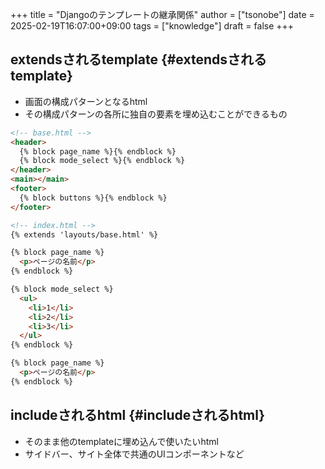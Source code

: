 +++
title = "Djangoのテンプレートの継承関係"
author = ["tsonobe"]
date = 2025-02-19T16:07:00+09:00
tags = ["knowledge"]
draft = false
+++

## extendsされるtemplate {#extendsされるtemplate}

-   画面の構成パターンとなるhtml
-   その構成パターンの各所に独自の要素を埋め込むことができるもの

<!--listend-->

```html
<!-- base.html -->
<header>
  {% block page_name %}{% endblock %}
  {% block mode_select %}{% endblock %}
</header>
<main></main>
<footer>
  {% block buttons %}{% endblock %}
</footer>
```

```html
<!-- index.html -->
{% extends 'layouts/base.html' %}

{% block page_name %}
  <p>ページの名前</p>
{% endblock %}

{% block mode_select %}
  <ul>
    <li>1</li>
    <li>2</li>
    <li>3</li>
  </ul>
{% endblock %}

{% block page_name %}
  <p>ページの名前</p>
{% endblock %}

```


## includeされるhtml {#includeされるhtml}

-   そのまま他のtemplateに埋め込んで使いたいhtml
-   サイドバー、サイト全体で共通のUIコンポーネントなど
